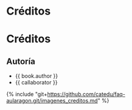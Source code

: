 # Créditos

# Créditos

## Autoría

* {{ book.author }}
* {{ callaborator }}






{% include "git+https://github.com/catedu/faq-aularagon.git/imagenes_creditos.md" %}

